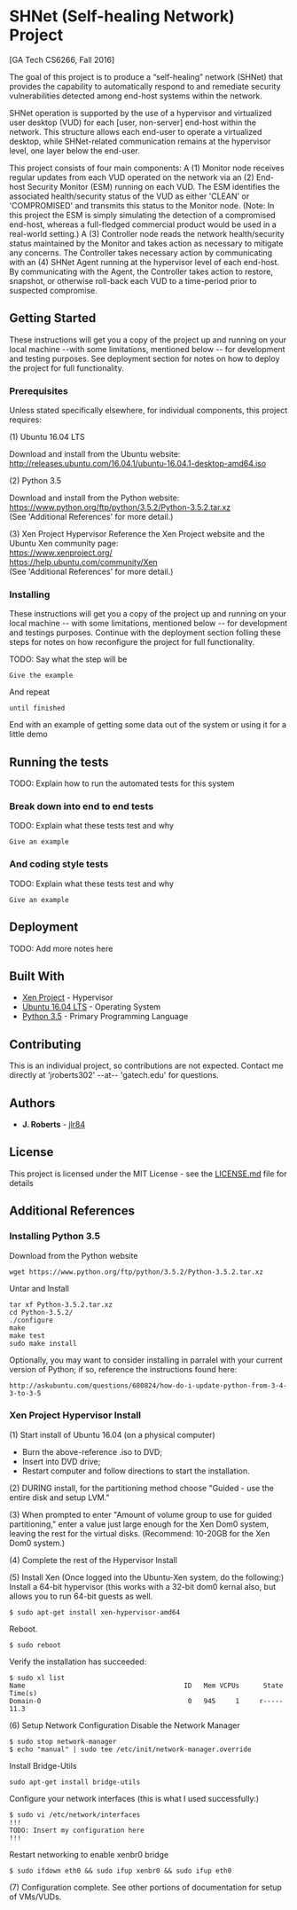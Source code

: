 # SHNet (Self-healing Network) Project 
[GA Tech CS6266, Fall 2016]

The goal of this project is to produce a “self-healing” network (SHNet) that provides the capability to automatically respond to and remediate security vulnerabilities detected among end-host systems within the network.

SHNet operation is supported by the use of a hypervisor and virtualized user desktop (VUD) for each [user, non-server] end-host within the network. This structure allows each end-user to operate a virtualized desktop, while SHNet-related communication remains at the hypervisor level, one layer below the end-user. 

This project consists of four main components: A (1) Monitor node receives regular updates from each VUD operated on the network via an (2) End-host Security Monitor (ESM) running on each VUD. The ESM identifies the associated health/security status of the VUD as either 'CLEAN' or 'COMPROMISED' and transmits this status to the Monitor node. (Note: In this project the ESM is simply simulating the detection of a compromised end-host, whereas a full-fledged commercial product would be used in a real-world setting.) A (3) Controller node reads the network health/security status maintained by the Monitor and takes action as necessary to mitigate any concerns. The Controller takes necessary action by communicating with an (4) SHNet Agent running at the hypervisor level of each end-host. By communicating with the Agent, the Controller takes action to restore, snapshot, or otherwise roll-back each VUD to a time-period prior to suspected compromise.

## Getting Started

These instructions will get you a copy of the project up and running on your local machine --with some limitations, mentioned below -- for development and testing purposes. See deployment section for notes on how to deploy the project for full functionality.

### Prerequisites

Unless stated specifically elsewhere, for individual components, this project requires:

(1) Ubuntu 16.04 LTS

Download and install from the Ubuntu website:  
http://releases.ubuntu.com/16.04.1/ubuntu-16.04.1-desktop-amd64.iso


(2) Python 3.5

Download and install from the Python website:    
https://www.python.org/ftp/python/3.5.2/Python-3.5.2.tar.xz   
(See 'Additional References' for more detail.)


(3) Xen Project Hypervisor 
Reference the Xen Project website and the Ubuntu Xen community page:   
https://www.xenproject.org/   
https://help.ubuntu.com/community/Xen   
(See 'Additional References' for more detail.)


### Installing

These instructions will get you a copy of the project up and running on your local machine -- with some limitations, mentioned below -- for development and testings purposes. Continue with the deployment section folling these steps for notes on how reconfigure the project for full functionality.

TODO: Say what the step will be

```
Give the example
```

And repeat

```
until finished
```

End with an example of getting some data out of the system or using it for a little demo

## Running the tests

TODO: Explain how to run the automated tests for this system

### Break down into end to end tests

TODO: Explain what these tests test and why

```
Give an example
```

### And coding style tests

TODO: Explain what these tests test and why

```
Give an example
```

## Deployment

TODO: Add more notes here

## Built With

* [Xen Project](https://www.xenproject.org/) - Hypervisor
* [Ubuntu 16.04 LTS](https://wiki.ubuntu.com/XenialXerus/ReleaseNotes) - Operating System
* [Python 3.5](https://docs.python.org/3/) - Primary Programming Language

## Contributing

This is an individual project, so contributions are not expected. Contact me directly at 'jroberts302' --at-- 'gatech.edu' for questions. 

## Authors

* **J. Roberts** - [jlr84](https://github.com/jlr84)

## License

This project is licensed under the MIT License - see the [LICENSE.md](License.md) file for details


## Additional References

### Installing Python 3.5

Download from the Python website 
```
wget https://www.python.org/ftp/python/3.5.2/Python-3.5.2.tar.xz
```

Untar and Install
```
tar xf Python-3.5.2.tar.xz
cd Python-3.5.2/
./configure
make
make test
sudo make install
```

Optionally, you may want to consider installing in parralel with your current version of Python; if so, reference the instructions found here:
```
http://askubuntu.com/questions/680824/how-do-i-update-python-from-3-4-3-to-3-5
```

### Xen Project Hypervisor Install

(1) Start install of Ubuntu 16.04 (on a physical computer)
* Burn the above-reference .iso to DVD; 
* Insert into DVD drive; 
* Restart computer and follow directions to start the installation.

(2) DURING install, for the partitioning method choose "Guided - use the entire disk and setup LVM."

(3) When prompted to enter "Amount of volume group to use for guided partitioning," enter a value just large enough for the Xen Dom0 system, leaving the rest for the virtual disks. (Recommend: 10-20GB for the Xen Dom0 system.)

(4) Complete the rest of the Hypervisor Install

(5) Install Xen (Once logged into the Ubuntu-Xen system, do the following:)
Install a 64-bit hypervisor (this works with a 32-bit dom0 kernal also, but allows you to run 64-bit guests as well.
```
$ sudo apt-get install xen-hypervisor-amd64
```

Reboot.
```
$ sudo reboot
```

Verify the installation has succeeded:
```
$ sudo xl list
Name                                        ID   Mem VCPUs      State   Time(s)
Domain-0                                     0   945     1     r-----      11.3
```

(6) Setup Network Configuration
Disable the Network Manager
```
$ sudo stop network-manager
$ echo "manual" | sudo tee /etc/init/network-manager.override
```

Install Bridge-Utils
```
sudo apt-get install bridge-utils
```

Configure your network interfaces (this is what I used successfully:)
```
$ sudo vi /etc/network/interfaces
!!!
TODO: Insert my configuration here
!!!
```

Restart networking to enable xenbr0 bridge
```
$ sudo ifdown eth0 && sudo ifup xenbr0 && sudo ifup eth0
```

(7) Configuration complete. See other portions of documentation for setup of VMs/VUDs.
